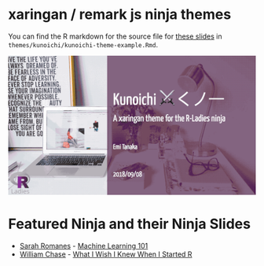 
xaringan / remark js ninja themes
======


You can find the R markdown for the source file for [these slides](https://emitanaka.github.io/ninja-theme) in `themes/kunoichi/kunoichi-theme-example.Rmd`.


![](docs/themes/kunoichi/images/kunoichi-showcase.gif)

# Featured Ninja and their Ninja Slides

* [Sarah Romanes](https://twitter.com/sarah_romanes) - [Machine Learning 101](https://sarahromanes.github.io/r-ladies-ML-1)
* [William Chase](https://twitter.com/W_R_Chase) - [What I Wish I Knew When I Started R](https://www.williamrchase.com/slides/intro_r_anthropology_2018)